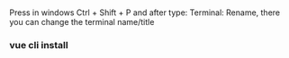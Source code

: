 

###
Press in windows Ctrl + Shift + P and after type: Terminal: Rename, there you can change the terminal name/title


### vue cli install